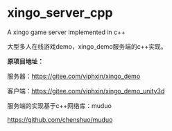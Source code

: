 # xingo_server_cpp
A xingo game server implemented in c++

大型多人在线游戏demo，xingo_demo服务端的c++实现。

**原项目地址：**

服务器：https://gitee.com/viphxin/xingo_demo

客户端：https://gitee.com/viphxin/xingo_demo_unity3d

服务端的实现基于c++网络库：muduo

https://github.com/chenshuo/muduo


